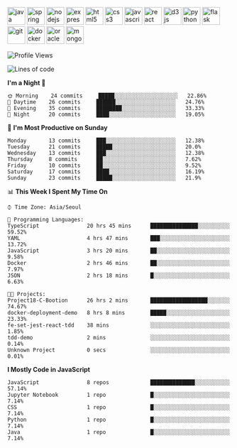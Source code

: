<p align="left">
    <img src="https://devicons.github.io/devicon/devicon.git/icons/java/java-original-wordmark.svg" alt="java" width="40" height="40"/>
    <img src="https://www.vectorlogo.zone/logos/springio/springio-icon.svg" alt="spring" width="40" height="40"/>
    <img src="https://devicons.github.io/devicon/devicon.git/icons/nodejs/nodejs-original-wordmark.svg" alt="nodejs" width="40" height="40"/>
    <img src="https://devicons.github.io/devicon/devicon.git/icons/express/express-original-wordmark.svg" alt="express" width="40" height="40"/>
    <img src="https://devicons.github.io/devicon/devicon.git/icons/html5/html5-original-wordmark.svg" alt="html5" width="40" height="40"/>
    <img src="https://devicons.github.io/devicon/devicon.git/icons/css3/css3-original-wordmark.svg" alt="css3" width="40" height="40"/>
    <img src="https://devicons.github.io/devicon/devicon.git/icons/javascript/javascript-original.svg" alt="javascript" width="40" height="40"/>
    <img src="https://devicons.github.io/devicon/devicon.git/icons/react/react-original-wordmark.svg" alt="react" width="40" height="40"/>
    <img src="https://devicons.github.io/devicon/devicon.git/icons/d3js/d3js-original.svg" alt="d3js" width="40" height="40"/>
    <img src="https://devicons.github.io/devicon/devicon.git/icons/python/python-original.svg" alt="python" width="40" height="40"/>
    <img src="https://www.vectorlogo.zone/logos/pocoo_flask/pocoo_flask-icon.svg" alt="flask" width="40" height="40"/>
    <img src="https://www.vectorlogo.zone/logos/git-scm/git-scm-icon.svg" alt="git" width="40" height="40"/>
    <img src="https://devicons.github.io/devicon/devicon.git/icons/docker/docker-original-wordmark.svg" alt="docker" width="40" height="40"/>
    <img src="https://devicons.github.io/devicon/devicon.git/icons/oracle/oracle-original.svg" alt="oracle" width="40" height="40"/>
    <img src="https://devicons.github.io/devicon/devicon.git/icons/mongodb/mongodb-original-wordmark.svg" alt="mongodb" width="40" height="40"/>
</p>

<!--START_SECTION:waka-->
![Profile Views](http://img.shields.io/badge/Profile%20Views-3-blue)

![Lines of code](https://img.shields.io/badge/From%20Hello%20World%20I%27ve%20Written-671528%20lines%20of%20code-blue)

**I'm a Night 🦉** 

```text
🌞 Morning    24 commits     █████░░░░░░░░░░░░░░░░░░░░   22.86% 
🌆 Daytime    26 commits     ██████░░░░░░░░░░░░░░░░░░░   24.76% 
🌃 Evening    35 commits     ████████░░░░░░░░░░░░░░░░░   33.33% 
🌙 Night      20 commits     ████░░░░░░░░░░░░░░░░░░░░░   19.05%

```
📅 **I'm Most Productive on Sunday** 

```text
Monday       13 commits     ███░░░░░░░░░░░░░░░░░░░░░░   12.38% 
Tuesday      21 commits     █████░░░░░░░░░░░░░░░░░░░░   20.0% 
Wednesday    13 commits     ███░░░░░░░░░░░░░░░░░░░░░░   12.38% 
Thursday     8 commits      ██░░░░░░░░░░░░░░░░░░░░░░░   7.62% 
Friday       10 commits     ██░░░░░░░░░░░░░░░░░░░░░░░   9.52% 
Saturday     17 commits     ████░░░░░░░░░░░░░░░░░░░░░   16.19% 
Sunday       23 commits     █████░░░░░░░░░░░░░░░░░░░░   21.9%

```


📊 **This Week I Spent My Time On** 

```text
⌚︎ Time Zone: Asia/Seoul

💬 Programming Languages: 
TypeScript               20 hrs 45 mins      ███████████████░░░░░░░░░░   59.52% 
YAML                     4 hrs 47 mins       ███░░░░░░░░░░░░░░░░░░░░░░   13.72% 
JavaScript               3 hrs 20 mins       ██░░░░░░░░░░░░░░░░░░░░░░░   9.58% 
Docker                   2 hrs 46 mins       ██░░░░░░░░░░░░░░░░░░░░░░░   7.97% 
JSON                     2 hrs 18 mins       █░░░░░░░░░░░░░░░░░░░░░░░░   6.63%

🐱‍💻 Projects: 
Project18-C-Bootion      26 hrs 2 mins       ██████████████████░░░░░░░   74.67% 
docker-deployment-demo   8 hrs 8 mins        █████░░░░░░░░░░░░░░░░░░░░   23.33% 
fe-set-jest-react-tdd    38 mins             ░░░░░░░░░░░░░░░░░░░░░░░░░   1.85% 
tdd-demo                 2 mins              ░░░░░░░░░░░░░░░░░░░░░░░░░   0.14% 
Unknown Project          0 secs              ░░░░░░░░░░░░░░░░░░░░░░░░░   0.01%

```

**I Mostly Code in JavaScript** 

```text
JavaScript               8 repos             ██████████████░░░░░░░░░░░   57.14% 
Jupyter Notebook         1 repo              █░░░░░░░░░░░░░░░░░░░░░░░░   7.14% 
CSS                      1 repo              █░░░░░░░░░░░░░░░░░░░░░░░░   7.14% 
Python                   1 repo              █░░░░░░░░░░░░░░░░░░░░░░░░   7.14% 
Java                     1 repo              █░░░░░░░░░░░░░░░░░░░░░░░░   7.14%

```



<!--END_SECTION:waka-->
